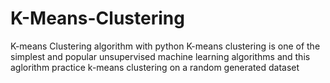 # K-Means-Clustering
K-means Clustering algorithm with python 
K-means clustering is one of the simplest and popular unsupervised machine learning algorithms and 
this aglorithm practice k-means clustering on a random generated dataset
